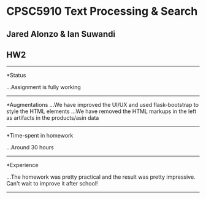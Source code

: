 # CPSC5910 Text Processing & Search
## Jared Alonzo & Ian Suwandi
## HW2

----
*Status

...Assignment is fully working

----
*Augmentations
...We have improved the UI/UX and used flask-bootstrap to style the HTML elements
...We have removed the HTML markups in the left as artifacts in the products/asin data

----
*Time-spent in homework

...Around 30 hours

----
*Experience

...The homework was pretty practical and the result was pretty impressive. Can't wait to improve it after school!

----



